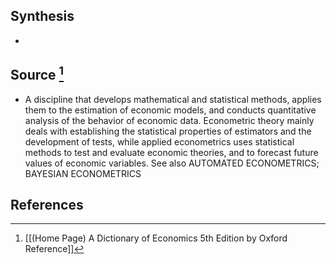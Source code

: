 ## Synthesis
- 
## Source [^1]
- A discipline that develops mathematical and statistical methods, applies them to the estimation of economic models, and conducts quantitative analysis of the behavior of economic data. Econometric theory mainly deals with establishing the statistical properties of estimators and the development of tests, while applied econometrics uses statistical methods to test and evaluate economic theories, and to forecast future values of economic variables. See also AUTOMATED ECONOMETRICS; BAYESIAN ECONOMETRICS
## References

[^1]: [[(Home Page) A Dictionary of Economics 5th Edition by Oxford Reference]]